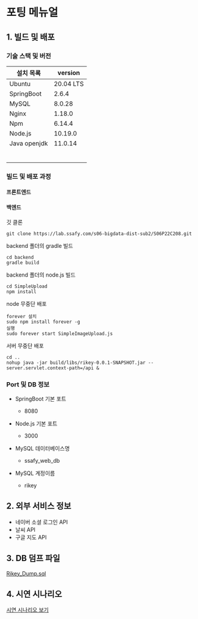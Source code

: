 # 포팅 메뉴얼

## 1. 빌드 및 배포

### 기술 스택 및 버전

| 설치 목록    | version   |
| ------------ | --------- |
| Ubuntu       | 20.04 LTS |
| SpringBoot   | 2.6.4     |
| MySQL        | 8.0.28    |
| Nginx        | 1.18.0    |
| Npm          | 6.14.4    |
| Node.js      | 10.19.0   |
| Java openjdk | 11.0.14   |
|              |           |
|              |           |
|              |           |
|              |           |
|              |           |
|              |           |



### 빌드 및 배포 과정

#### 프론트엔드



#### 백엔드

깃 클론

```
git clone https://lab.ssafy.com/s06-bigdata-dist-sub2/S06P22C208.git
```



backend 폴더의 gradle 빌드

```
cd backend
gradle build
```



backend 폴더의 node.js 빌드

```
cd SimpleUpload
npm install
```



node 무중단 배포

```
forever 설치
sudo npm install forever -g
실행
sudo forever start SimpleImageUpload.js
```



서버 무중단 배포

```
cd ..
nohup java -jar build/libs/rikey-0.0.1-SNAPSHOT.jar --server.servlet.context-path=/api &
```



### Port 및 DB 정보

- SpringBoot 기본 포트
  - 8080

- Node.js 기본 포트 
  - 3000
- MySQL 데이터베이스명
  - ssafy_web_db
- MySQL 계정이름
  - rikey



## 2. 외부 서비스 정보

- 네이버 소셜 로그인 API
- 날씨 API
- 구글 지도 API



## 3. DB 덤프 파일

 [Rikey_Dump.sql](Rikey_Dump.sql) 



## 4. 시연 시나리오

[시연 시나리오 보기](시연시나리오.png)
